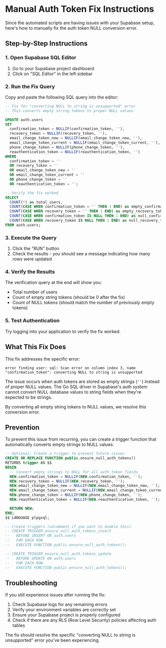 # Manual Auth Token Fix Instructions

Since the automated scripts are having issues with your Supabase setup, here's how to manually fix the auth token NULL conversion error.

## Step-by-Step Instructions

### 1. Open Supabase SQL Editor

1. Go to your Supabase project dashboard
2. Click on "SQL Editor" in the left sidebar

### 2. Run the Fix Query

Copy and paste the following SQL query into the editor:

```sql
-- Fix for "converting NULL to string is unsupported" error
-- This converts empty string tokens to proper NULL values

UPDATE auth.users
SET
  confirmation_token = NULLIF(confirmation_token, ''),
  recovery_token = NULLIF(recovery_token, ''),
  email_change_token_new = NULLIF(email_change_token_new, ''),
  email_change_token_current = NULLIF(email_change_token_current, ''),
  phone_change_token = NULLIF(phone_change_token, ''),
  reauthentication_token = NULLIF(reauthentication_token, '')
WHERE
  confirmation_token = ''
  OR recovery_token = ''
  OR email_change_token_new = ''
  OR email_change_token_current = ''
  OR phone_change_token = ''
  OR reauthentication_token = '';

-- Verify the fix worked
SELECT
  COUNT(*) as total_users,
  COUNT(CASE WHEN confirmation_token = '' THEN 1 END) as empty_confirmation_tokens,
  COUNT(CASE WHEN recovery_token = '' THEN 1 END) as empty_recovery_tokens,
  COUNT(CASE WHEN confirmation_token IS NULL THEN 1 END) as null_confirmation_tokens,
  COUNT(CASE WHEN recovery_token IS NULL THEN 1 END) as null_recovery_tokens
FROM auth.users;
```

### 3. Execute the Query

1. Click the "RUN" button
2. Check the results - you should see a message indicating how many rows were updated

### 4. Verify the Results

The verification query at the end will show you:

- Total number of users
- Count of empty string tokens (should be 0 after the fix)
- Count of NULL tokens (should match the number of previously empty tokens)

### 5. Test Authentication

Try logging into your application to verify the fix worked.

## What This Fix Does

This fix addresses the specific error:

```
error finding user: sql: Scan error on column index 3, name "confirmation_token": converting NULL to string is unsupported
```

The issue occurs when auth tokens are stored as empty strings (`''`) instead of proper NULL values. The Go SQL driver in Supabase's auth system cannot convert NULL database values to string fields when they're expected to be strings.

By converting all empty string tokens to NULL values, we resolve this conversion error.

## Prevention

To prevent this issue from recurring, you can create a trigger function that automatically converts empty strings to NULL values:

```sql
-- Optional: Create a trigger to prevent future issues
CREATE OR REPLACE FUNCTION public.ensure_null_auth_tokens()
RETURNS trigger AS $$
BEGIN
  -- Convert empty strings to NULL for all auth token fields
  NEW.confirmation_token = NULLIF(NEW.confirmation_token, '');
  NEW.recovery_token = NULLIF(NEW.recovery_token, '');
  NEW.email_change_token_new = NULLIF(NEW.email_change_token_new, '');
  NEW.email_change_token_current = NULLIF(NEW.email_change_token_current, '');
  NEW.phone_change_token = NULLIF(NEW.phone_change_token, '');
  NEW.reauthentication_token = NULLIF(NEW.reauthentication_token, '');

  RETURN NEW;
END;
$$ LANGUAGE plpgsql;

-- Create triggers (uncomment if you want to enable this)
-- CREATE TRIGGER ensure_null_auth_tokens_insert
--   BEFORE INSERT ON auth.users
--   FOR EACH ROW
--   EXECUTE FUNCTION public.ensure_null_auth_tokens();

-- CREATE TRIGGER ensure_null_auth_tokens_update
--   BEFORE UPDATE ON auth.users
--   FOR EACH ROW
--   EXECUTE FUNCTION public.ensure_null_auth_tokens();
```

## Troubleshooting

If you still experience issues after running the fix:

1. Check Supabase logs for any remaining errors
2. Verify your environment variables are correctly set
3. Ensure your Supabase project is properly configured
4. Check if there are any RLS (Row Level Security) policies affecting auth tables

The fix should resolve the specific "converting NULL to string is unsupported" error you've been experiencing.
